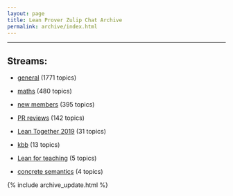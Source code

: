 ```yaml
---
layout: page
title: Lean Prover Zulip Chat Archive
permalink: archive/index.html
---
```


---

## Streams:

* [general](113488general/index.html) (1771 topics)

* [maths](116395maths/index.html) (480 topics)

* [new members](113489newmembers/index.html) (395 topics)

* [PR reviews](144837PRreviews/index.html) (142 topics)

* [Lean Together 2019](179818LeanTogether2019/index.html) (31 topics)

* [kbb](141825kbb/index.html) (13 topics)

* [Lean for teaching](187764Leanforteaching/index.html) (5 topics)

* [concrete semantics](187724concretesemantics/index.html) (4 topics)


{% include archive_update.html %}